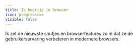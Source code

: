 ```yaml
---
title: Ik begrijp je browser
icon: progressive
visible: false
---
```


Ik zet de nieuwste snufjes en browserfeatures zo in dat ze de gebruikerservaring verbeteren in modernere browsers.
